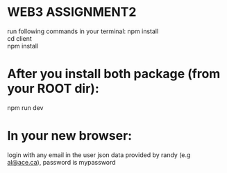 ﻿# WEB3 ASSIGNMENT2

run following commands in your terminal:
npm install <br />
cd client <br />
npm install <br />


# After you install both package (from your ROOT dir):
npm run dev

# In your new browser:
login with any email in the user json data provided by randy (e.g al@ace.ca), password is mypassword

